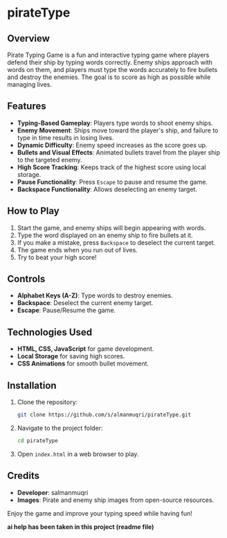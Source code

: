 # pirateType

## Overview

Pirate Typing Game is a fun and interactive typing game where players defend their ship by typing words correctly. Enemy ships approach with words on them, and players must type the words accurately to fire bullets and destroy the enemies. The goal is to score as high as possible while managing lives.

## Features

- **Typing-Based Gameplay**: Players type words to shoot enemy ships.
- **Enemy Movement**: Ships move toward the player's ship, and failure to type in time results in losing lives.
- **Dynamic Difficulty**: Enemy speed increases as the score goes up.
- **Bullets and Visual Effects**: Animated bullets travel from the player ship to the targeted enemy.
- **High Score Tracking**: Keeps track of the highest score using local storage.
- **Pause Functionality**: Press `Escape` to pause and resume the game.
- **Backspace Functionality**: Allows deselecting an enemy target.

## How to Play

1. Start the game, and enemy ships will begin appearing with words.
2. Type the word displayed on an enemy ship to fire bullets at it.
3. If you make a mistake, press `Backspace` to deselect the current target.
4. The game ends when you run out of lives.
5. Try to beat your high score!

## Controls

- **Alphabet Keys (A-Z)**: Type words to destroy enemies.
- **Backspace**: Deselect the current enemy target.
- **Escape**: Pause/Resume the game.

## Technologies Used

- **HTML, CSS, JavaScript** for game development.
- **Local Storage** for saving high scores.
- **CSS Animations** for smooth bullet movement.

## Installation

1. Clone the repository:
   ```sh
   git clone https://github.com/s/almanmuqri/pirateType.git
   ```
2. Navigate to the project folder:
   ```sh
   cd pirateType
   ```
3. Open `index.html` in a web browser to play.

## Credits

- **Developer**: salmanmuqri
- **Images**: Pirate and enemy ship images from open-source resources.

Enjoy the game and improve your typing speed while having fun!

**ai help has been taken in this project (readme file)**
